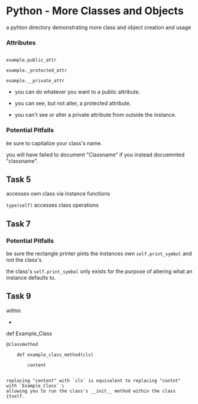 
# Python - More Classes and Objects


a pyhton directory demonstrating more class and object creation and usage

### Attributes

```

example.public_attr

example._protected_attr

example.__private_attr

```

- you can do whatever you want to a public attribute.

- you can see, but not alter, a protected attribute.

- you can't see or alter a private attribute from outside the instance.

### Potential Pitfalls

`B`e sure to capitalize your class's name.

you will have failed to document "Classname" if you instead docuemnted "classname".

## Task 5

accesses own class via instance functions

`type(self)` accesses class operations

## Task 7

### Potential Pitfalls

be sure the rectangle printer pints the instances own `self.print_symbol` and not the class's.

the class's `self.print_symbol` only exists for the purpose of altering what an instance defaults to.

## Task 9

within
- ```
def Example_Class

    @classmethod

        def example_class_method(cls)

            content
```

replacing "content" with `cls` is equivalent to replacing "contnt" with `Example_Class` \
allowing you to run the class's __init__ method within the class itself.